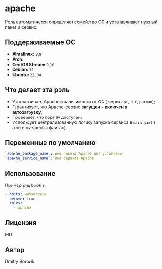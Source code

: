 # apache

Роль автоматически определяет семейство ОС и устанавливает нужный пакет и сервис.

## Поддерживаемые ОС

- **Almalinux:** `8`,`9`
- **Arch:**
- **CentOS Stream:** `9`,`10`
- **Debian:** `12`
- **Ubuntu:** `22.04`

## Что делает эта роль

- Устанавливает Apache в зависимости от ОС ( через `apt`, `dnf`, `pacman`);
- Гарантирует, что Apache-сервис **запущен** и **включен в автозагрузку**;
- Проверяет, что порт `80` доступен;
- Использует централизованную логику запуска сервиса в `main.yaml` ( а не в os-specific файлах).

## Переменные по умолчанию

```yaml
`apache_package_name`: имя пакета Apache для установки
`apache_service_name`: имя сервиса Apache
```

## Использование

Пример playbook'а:

```yaml
- hosts: webservers
  become: true
  roles:
    - apache
```

## Лицензия

MIT

## Автор

Dmitry Borovik
